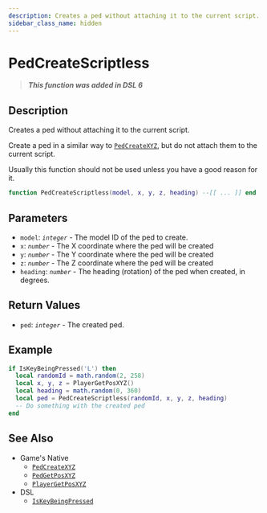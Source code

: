 ```yaml
---
description: Creates a ped without attaching it to the current script.
sidebar_class_name: hidden
---
```


# PedCreateScriptless

> **_This function was added in DSL 6_**

## Description

Creates a ped without attaching it to the current script.

Create a ped in a similar way to [`PedCreateXYZ`](/docs/game-reference/global-functions/PedCreateXYZ), but do not attach them to the current script.

Usually this function should not be used unless you have a good reason for it.

```lua
function PedCreateScriptless(model, x, y, z, heading) --[[ ... ]] end
```

## Parameters

- `model`: _`integer`_ - The model ID of the ped to create.
- `x`: _`number`_ - The X coordinate where the ped will be created
- `y`: _`number`_ - The Y coordinate where the ped will be created
- `z`: _`number`_ - The Z coordinate where the ped will be created
- `heading`: _`number`_ - The heading (rotation) of the ped when created, in degrees.

## Return Values

- `ped`: _`integer`_ - The created ped.

## Example

```lua
if IsKeyBeingPressed('L') then
  local randomId = math.random(2, 258)
  local x, y, z = PlayerGetPosXYZ()
  local heading = math.random(0, 360)
  local ped = PedCreateScriptless(randomId, x, y, z, heading)
  -- Do something with the created ped
end
```

## See Also

- Game's Native
  - [`PedCreateXYZ`](/docs/game-reference/global-functions/PedCreateXYZ)
  - [`PedGetPosXYZ`](/docs/game-reference/global-functions/PedGetPosXYZ)
  - [`PlayerGetPosXYZ`](/docs/game-reference/global-functions/PlayerGetPosXYZ)
- DSL
  - [`IsKeyBeingPressed`](/docs/dsl-reference/global-functions/IsKeyBeingPressed)
